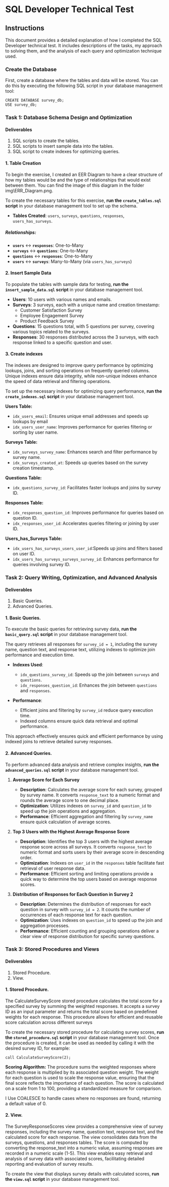 # SQL Developer Technical Test

## Instructions

This document provides a detailed explanation of how I completed the SQL Developer technical test. It includes descriptions of the tasks, my approach to solving them, and the analysis of each query and optimization technique used.

### Create the Database
First, create a database where the tables and data will be stored. You can do this by executing the following SQL script in your database management tool:

```
CREATE DATABASE survey_db;
USE survey_db;
```

### Task 1: Database Schema Design and Optimization

#### Deliverables

1. SQL scripts to create the tables.
2. SQL scripts to insert sample data into the tables.
3. SQL script to create indexes for optimizing queries.

#### 1. Table Creation

To begin the exercise, I created an EER Diagram to have a clear structure of how my tables would be and the type of relationships that would exist between them. You can find the image of this diagram in the folder img\ERR_Diagram.png.

To create the necessary tables for this exercise, **run the `create_tables.sql` script** in your database management tool to set up the schema.

- **Tables Created**: `users`, `surveys`, `questions`, `responses`, `users_has_surveys`.

##### **Relationships**:

- **`users`** ↔ **`responses`**: One-to-Many
- **`surveys`** ↔ **`questions`**: One-to-Many
- **`questions`** ↔ **`responses`**: One-to-Many
- **`users`** ↔ **`surveys`**: Many-to-Many (via `users_has_surveys`)

#### 2. Insert Sample Data

To populate the tables with sample data for testing, **run the `insert_sample_data.sql` script** in your database management tool.

- **Users**: 10 users with various names and emails.
- **Surveys**: 3 surveys, each with a unique name and creation timestamp:
  - Customer Satisfaction Survey
  - Employee Engagement Survey
  - Product Feedback Survey
- **Questions**: 15 questions total, with 5 questions per survey, covering various topics related to the surveys.
- **Responses**: 30 responses distributed across the 3 surveys, with each response linked to a specific question and user.

#### 3. Create indexes

The indexes are designed to improve query performance by optimizing lookups, joins, and sorting operations on frequently queried columns. Unique indexes ensure data integrity, while non-unique indexes enhance the speed of data retrieval and filtering operations.

To set up the necessary indexes for optimizing query performance, **run the `create_indexes.sql` script** in your database management tool.


**Users Table:**

- `idx_users_email`: Ensures unique email addresses and speeds up lookups by email
- `idx_users_user_name`: Improves performance for queries filtering or sorting by user name.

**Surveys Table:**

- `idx_surveys_survey_name`: Enhances search and filter performance by survey name.
- `idx_surveys_created_at`: Speeds up queries based on the survey creation timestamp.

**Questions Table:**

- `idx_questions_survey_id`: Facilitates faster lookups and joins by survey ID.

**Responses Table:**

- `idx_responses_question_id`: Improves performance for queries based on question ID.
- `idx_responses_user_id`: Accelerates queries filtering or joining by user ID.

**Users_has_Surveys Table:**

- `idx_users_has_surveys_users_user_id`:Speeds up joins and filters based on user ID.
- `idx_users_has_surveys_surveys_survey_id`: Enhances performance for queries involving survey ID.

### Task 2: Query Writing, Optimization, and Advanced Analysis

#### Deliverables

1. Basic Queries.
2. Advanced Queries.

#### 1. Basic Queries.

To execute the basic queries for retrieving survey data, **run the `basic_query.sql` script** in your database management tool.

The query retrieves all responses for `survey_id = 1`, including the survey name, question text, and response text, utilizing indexes to optimize join performance and execution time.

- **Indexes Used**:

  - `idx_questions_survey_id`: Speeds up the join between `surveys` and `questions`.
  - `idx_responses_question_id`: Enhances the join between `questions` and `responses`.

- **Performance**:
  - Efficient joins and filtering by `survey_id` reduce query execution time.
  - Indexed columns ensure quick data retrieval and optimal performance.

This approach effectively ensures quick and efficient performance by using indexed joins to retrieve detailed survey responses.

#### 2. Advanced Queries.

To perform advanced data analysis and retrieve complex insights, **run the `advanced_queries.sql` script** in your database management tool.

1. **Average Score for Each Survey**

   - **Description**: Calculates the average score for each survey, grouped by survey name. It converts `response_text` to a numeric format and rounds the average score to one decimal place.
   - **Optimization**: Utilizes indexes on `survey_id` and `question_id` to speed up the join operations and aggregation.
   - **Performance**: Efficient aggregation and filtering by `survey_name` ensure quick calculation of average scores.

2. **Top 3 Users with the Highest Average Response Score**

   - **Description**: Identifies the top 3 users with the highest average response score across all surveys. It converts `response_text` to numeric format and sorts users by their average score in descending order.
   - **Optimization**: Indexes on `user_id` in the `responses` table facilitate fast retrieval of user response data.
   - **Performance**: Efficient sorting and limiting operations provide a quick way to determine the top users based on average response scores.

3. **Distribution of Responses for Each Question in Survey 2**
   - **Description**: Determines the distribution of responses for each question in survey with `survey_id = 2`. It counts the number of occurrences of each response text for each question.
   - **Optimization**: Uses indexes on `question_id` to speed up the join and aggregation processes.
   - **Performance**: Efficient counting and grouping operations deliver a clear view of response distribution for specific survey questions.

### Task 3: Stored Procedures and Views

#### Deliverables

1. Stored Procedure.
2. View.

#### 1. Stored Procedure.

The CalculateSurveyScore stored procedure calculates the total score for a specified survey by summing the weighted responses. It accepts a survey ID as an input parameter and returns the total score based on predefined weights for each response. This procedure allows for efficient and reusable score calculation across different surveys

To create the necessary stored procedure for calculating survey scores, **run the `stored_procedure.sql` script** in your database management tool. Once the procedure is created, it can be used as needed by calling it with the desired survey ID, for example:

```
call CalculateSurveyScore(2);
```

**Scoring Algorithm:**
The procedure sums the weighted responses where each response is multiplied by its associated question weight.
The weight for each question is used to scale the response value, ensuring that the final score reflects the importance of each question.
The score is calculated on a scale from 1 to 100, providing a standardized measure for comparison.

I Use COALESCE to handle cases where no responses are found, returning a default value of 0.

#### 2. View.
The SurveyResponseScores view provides a comprehensive view of survey responses, including the survey name, question text, response text, and the calculated score for each response. The view consolidates data from the surveys, questions, and responses tables. The score is computed by converting the response_text into a numeric value, assuming responses are recorded in a numeric scale (1-5). This view enables easy retrieval and analysis of survey data with associated scores, facilitating detailed reporting and evaluation of survey results.

To create the view that displays survey details with calculated scores, **run the `view.sql` script** in your database management tool.